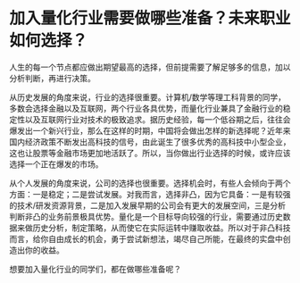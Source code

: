 # 加入量化行业需要做哪些准备？未来职业如何选择？

人生的每一个节点都应做出期望最高的选择，但前提需要了解足够多的信息，加以分析判断，再进行决策。

从历史发展的角度来说，行业的选择很重要。计算机/数学等理工科背景的同学，多数会选择金融以及互联网，两个行业各具优势，而量化行业兼具了金融行业的稳定性以及互联网行业对技术的极致追求。据历史经验，每一个低谷期之后，往往会爆发出一个新兴行业，那么在这样的时期，中国将会做出怎样的新选择呢？近年来国内经济政策不断发出高科技的信号，由此诞生了很多优秀的高科技中小型企业，这也让股票等金融市场更加地活跃了。所以，当你做出行业选择的时候，或许应该选择一个正在爆发的市场。

从个人发展的角度来说，公司的选择也很重要。选择机会时，有些人会倾向于两个方面：一是稳定；二是尝试发展。对我而言，选择非凸，因为它具备：一是有较强的技术/研发资源背景，二是加入发展早期的公司会有更大的发展空间，三是分析判断非凸的业务前景极具优势。量化是一个目标导向较强的行业，需要通过历史数据来做历史分析，制定策略，从而使它在实际运转中赚取收益。所以对于非凸科技而言，给你自由成长的机会，勇于尝试新想法，竭尽自己所能，在最终的实盘中创造出你的收益。

想要加入量化行业的同学们，都在做哪些准备呢？